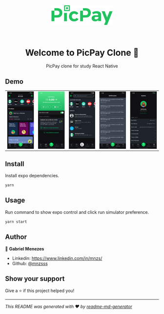 <p align="center">
  <img alt="Picpay" width="200" src="./github/picpay.png" />
</p>

<br>

<h1 align="center">Welcome to PicPay Clone 👋</h1>

<p align="center">PicPay clone for study React Native</p>

## Demo

<table >
 <tr>
 <td >
    <img alt="Demo" src="./github/1.png" />
 </td>
 <td >
  <img alt="Demo" src="./github/2.png" />
 </td>
  <td >
 <img alt="Demo" src="./github/5.png" />
 </td>
  <td >
 <img alt="Demo" src="./github/3.png" />
 </td>
 <td >
 <img alt="Demo" src="./github/4.png" />
 </td>
 </tr>

</table>

## Install

Install expo dependencies.

```sh
yarn
```

## Usage

Run command to show expo control and click run simulator preference.

```sh
yarn start
```

## Author

👤 **Gabriel Menezes**

- Linkedin: https://www.linkedin.com/in/mnzs/
- Github: [@mnzsss](https://github.com/mnzsss)

## Show your support

Give a ⭐️ if this project helped you!

---

_This README was generated with ❤️ by [readme-md-generator](https://github.com/kefranabg/readme-md-generator)_
